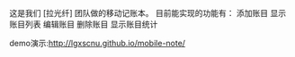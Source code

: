 
这是我们 [拉光纤] 团队做的移动记账本。
目前能实现的功能有：
  添加账目
  显示账目列表
  编辑账目
  删除账目
  显示账目统计
  

demo演示:http://lgxscnu.github.io/mobile-note/
